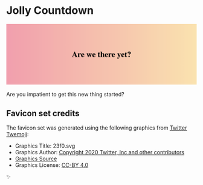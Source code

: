 # Jolly Countdown

![Are we there yet?](assets/are-we-there-yet.png)

Are you impatient to get this new thing started?

## Favicon set credits

The favicon set was generated using the following graphics from [Twitter Twemoji](https://favicon.io/emoji-favicons/):

- Graphics Title: 23f0.svg
- Graphics Author: [Copyright 2020 Twitter, Inc and other contributors](https://github.com/twitter/twemoji)
- [Graphics Source](https://github.com/twitter/twemoji/blob/master/assets/svg/23f0.svg)
- Graphics License: [CC-BY 4.0](https://creativecommons.org/licenses/by/4.0/)

✨